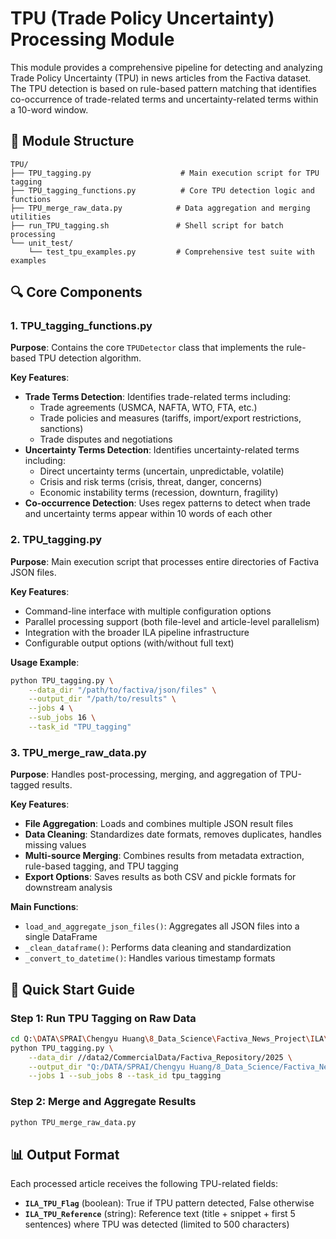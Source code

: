 # TPU (Trade Policy Uncertainty) Processing Module

This module provides a comprehensive pipeline for detecting and analyzing Trade Policy Uncertainty (TPU) in news articles from the Factiva dataset. The TPU detection is based on rule-based pattern matching that identifies co-occurrence of trade-related terms and uncertainty-related terms within a 10-word window.

## 📁 Module Structure

```
TPU/
├── TPU_tagging.py                    # Main execution script for TPU tagging
├── TPU_tagging_functions.py          # Core TPU detection logic and functions
├── TPU_merge_raw_data.py            # Data aggregation and merging utilities
├── run_TPU_tagging.sh               # Shell script for batch processing
└── unit_test/
    └── test_tpu_examples.py         # Comprehensive test suite with examples
```

## 🔍 Core Components

### 1. TPU_tagging_functions.py
**Purpose**: Contains the core `TPUDetector` class that implements the rule-based TPU detection algorithm.

**Key Features**:
- **Trade Terms Detection**: Identifies trade-related terms including:
  - Trade agreements (USMCA, NAFTA, WTO, FTA, etc.)
  - Trade policies and measures (tariffs, import/export restrictions, sanctions)
  - Trade disputes and negotiations
- **Uncertainty Terms Detection**: Identifies uncertainty-related terms including:
  - Direct uncertainty terms (uncertain, unpredictable, volatile)
  - Crisis and risk terms (crisis, threat, danger, concerns)
  - Economic instability terms (recession, downturn, fragility)
- **Co-occurrence Detection**: Uses regex patterns to detect when trade and uncertainty terms appear within 10 words of each other

### 2. TPU_tagging.py
**Purpose**: Main execution script that processes entire directories of Factiva JSON files.

**Key Features**:
- Command-line interface with multiple configuration options
- Parallel processing support (both file-level and article-level parallelism)
- Integration with the broader ILA pipeline infrastructure
- Configurable output options (with/without full text)

**Usage Example**:
```bash
python TPU_tagging.py \
    --data_dir "/path/to/factiva/json/files" \
    --output_dir "/path/to/results" \
    --jobs 4 \
    --sub_jobs 16 \
    --task_id "TPU_tagging"
```

### 3. TPU_merge_raw_data.py
**Purpose**: Handles post-processing, merging, and aggregation of TPU-tagged results.

**Key Features**:
- **File Aggregation**: Loads and combines multiple JSON result files
- **Data Cleaning**: Standardizes date formats, removes duplicates, handles missing values
- **Multi-source Merging**: Combines results from metadata extraction, rule-based tagging, and TPU tagging
- **Export Options**: Saves results as both CSV and pickle formats for downstream analysis

**Main Functions**:
- `load_and_aggregate_json_files()`: Aggregates all JSON files into a single DataFrame
- `_clean_dataframe()`: Performs data cleaning and standardization
- `_convert_to_datetime()`: Handles various timestamp formats

## 🚀 Quick Start Guide

### Step 1: Run TPU Tagging on Raw Data
```bash
cd Q:\DATA\SPRAI\Chengyu Huang\8_Data_Science\Factiva_News_Project\ILA\src\TPU
python TPU_tagging.py \
    --data_dir //data2/CommercialData/Factiva_Repository/2025 \
    --output_dir "Q:/DATA/SPRAI/Chengyu Huang/8_Data_Science/Factiva_News_Project/data/results" \
    --jobs 1 --sub_jobs 8 --task_id tpu_tagging
```

### Step 2: Merge and Aggregate Results
```bash
python TPU_merge_raw_data.py 
```
## 📊 Output Format

Each processed article receives the following TPU-related fields:

- **`ILA_TPU_Flag`** (boolean): True if TPU pattern detected, False otherwise
- **`ILA_TPU_Reference`** (string): Reference text (title + snippet + first 5 sentences) where TPU was detected (limited to 500 characters)



